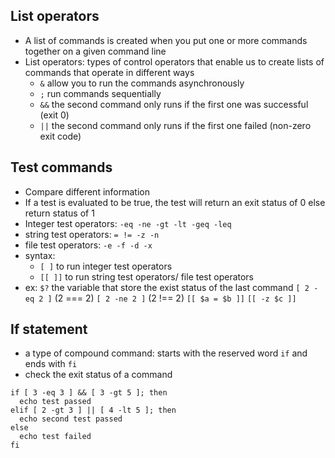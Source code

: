 ## List operators
- A list of commands is created when you put one or more commands together on a given command line
- List operators: types of control operators that enable us to create lists of commands that operate in different ways
  * `&`  allow you to run the commands asynchronously
  * `;`  run commands sequentially 
  * `&&`  the second command only runs if the first one was successful (exit 0)
  * `||`  the second command only runs if the first one failed (non-zero exit code)

## Test commands
- Compare different information
- If a test is evaluated to be true, the test will return an exit status of 0 else return status of 1
- Integer test operators: `-eq -ne -gt -lt -geq -leq`
- string test operators: `= != -z -n`
- file test operators: `-e -f -d -x`
- syntax: 
  * `[ ]` to run integer test operators
  * `[[ ]]` to run string test operators/ file test operators
- ex:
  `$?` the variable that store the exist status of the last command
  `[ 2 -eq 2 ]`  (2 === 2)
  `[ 2 -ne 2 ]`  (2 !== 2)
  `[[ $a = $b ]]`
  `[[ -z $c ]]`

## If statement
- a type of compound command: starts with the reserved word `if` and ends with `fi`
- check the exit status of a command
```
if [ 3 -eq 3 ] && [ 3 -gt 5 ]; then
  echo test passed
elif [ 2 -gt 3 ] || [ 4 -lt 5 ]; then
  echo second test passed
else 
  echo test failed
fi
```